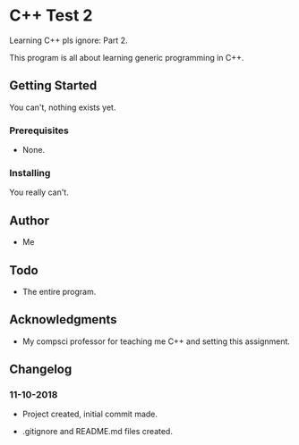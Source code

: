 # C++ Test 2

Learning C++ pls ignore: Part 2.

This program is all about learning generic programming in C++.

## Getting Started

You can't, nothing exists yet.

### Prerequisites

* None.

### Installing

You really can't.

## Author

* Me

## Todo

* The entire program.

## Acknowledgments

* My compsci professor for teaching me C++ and setting this assignment.

## Changelog

### 11-10-2018
* Project created, initial commit made.

* .gitignore and README.md files created.
